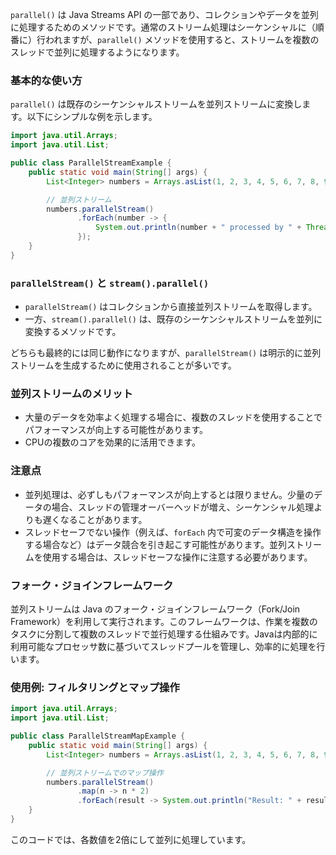`parallel()` は Java Streams API の一部であり、コレクションやデータを並列に処理するためのメソッドです。通常のストリーム処理はシーケンシャルに（順番に）行われますが、`parallel()` メソッドを使用すると、ストリームを複数のスレッドで並列に処理するようになります。

### 基本的な使い方

`parallel()` は既存のシーケンシャルストリームを並列ストリームに変換します。以下にシンプルな例を示します。

```java
import java.util.Arrays;
import java.util.List;

public class ParallelStreamExample {
    public static void main(String[] args) {
        List<Integer> numbers = Arrays.asList(1, 2, 3, 4, 5, 6, 7, 8, 9, 10);

        // 並列ストリーム
        numbers.parallelStream()
               .forEach(number -> {
                   System.out.println(number + " processed by " + Thread.currentThread().getName());
               });
    }
}
```

### `parallelStream()` と `stream().parallel()`
- `parallelStream()` はコレクションから直接並列ストリームを取得します。
- 一方、`stream().parallel()` は、既存のシーケンシャルストリームを並列に変換するメソッドです。

どちらも最終的には同じ動作になりますが、`parallelStream()` は明示的に並列ストリームを生成するために使用されることが多いです。

### 並列ストリームのメリット
- 大量のデータを効率よく処理する場合に、複数のスレッドを使用することでパフォーマンスが向上する可能性があります。
- CPUの複数のコアを効果的に活用できます。

### 注意点
- 並列処理は、必ずしもパフォーマンスが向上するとは限りません。少量のデータの場合、スレッドの管理オーバーヘッドが増え、シーケンシャル処理よりも遅くなることがあります。
- スレッドセーフでない操作（例えば、`forEach` 内で可変のデータ構造を操作する場合など）はデータ競合を引き起こす可能性があります。並列ストリームを使用する場合は、スレッドセーフな操作に注意する必要があります。

### フォーク・ジョインフレームワーク
並列ストリームは Java のフォーク・ジョインフレームワーク（Fork/Join Framework）を利用して実行されます。このフレームワークは、作業を複数のタスクに分割して複数のスレッドで並行処理する仕組みです。Javaは内部的に利用可能なプロセッサ数に基づいてスレッドプールを管理し、効率的に処理を行います。

### 使用例: フィルタリングとマップ操作
```java
import java.util.Arrays;
import java.util.List;

public class ParallelStreamMapExample {
    public static void main(String[] args) {
        List<Integer> numbers = Arrays.asList(1, 2, 3, 4, 5, 6, 7, 8, 9, 10);

        // 並列ストリームでのマップ操作
        numbers.parallelStream()
               .map(n -> n * 2)
               .forEach(result -> System.out.println("Result: " + result + " processed by " + Thread.currentThread().getName()));
    }
}
```

このコードでは、各数値を2倍にして並列に処理しています。
